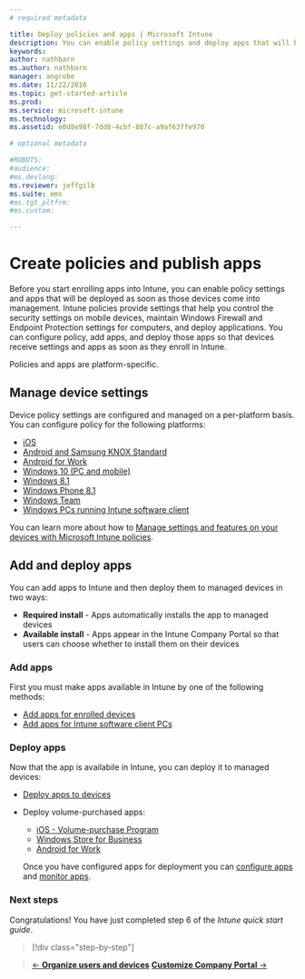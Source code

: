 ```yaml
---
# required metadata

title: Deploy policies and apps | Microsoft Intune
description: You can enable policy settings and deploy apps that will be applied as soon as devices are enrolled into management.
keywords:
author: nathbarnms.author: nathbarn
manager: angrobe
ms.date: 11/22/2016
ms.topic: get-started-article
ms.prod:
ms.service: microsoft-intune
ms.technology:
ms.assetid: e0d8e98f-7dd8-4cbf-887c-a9af63ffe970

# optional metadata

#ROBOTS:
#audience:
#ms.devlang:
ms.reviewer: jeffgilb
ms.suite: ems
#ms.tgt_pltfrm:
#ms.custom:

---
```


# Create policies and publish apps
Before you start enrolling apps into Intune, you can enable policy settings and apps that will be deployed as soon as those devices come into management. Intune policies provide settings that help you control the security settings on mobile devices, maintain Windows Firewall and Endpoint Protection settings for computers, and deploy applications. You can configure policy, add apps, and deploy those apps so that devices receive settings and apps as soon as they enroll in Intune.

Policies and apps are platform-specific.

## Manage device settings

 Device policy settings are configured and managed on a per-platform basis. You can configure policy for the following platforms:

- [iOS](ios-policy-settings-in-microsoft-intune.md)
- [Android and Samsung KNOX Standard](android-policy-settings-in-microsoft-intune.md)
- [Android for Work](android-for-work-policy-settings-in-microsoft-intune.md)
- [Windows 10 (PC and mobile)](windows-10-policy-settings-in-microsoft-intune.md)
- [Windows 8.1](windows-configuration-policy-settings-in-microsoft-intune.md)
- [Windows Phone 8.1](windows-phone-8-1-policy-settings-in-microsoft-intune.md)
- [Windows Team](windows-team-configuration-policy-settings-in-microsoft-intune.md)
- [Windows PCs running Intune software client](policies-to-protect-windows-pcs-in-microsoft-intune.md)

You can learn more about how to [Manage settings and features on your devices with Microsoft Intune policies](/Intune/deploy-use/manage-settings-and-features-on-your-devices-with-microsoft-intune-policies).

## Add and deploy apps

You can add apps to Intune and then deploy them to managed devices in two ways:
- **Required install** - Apps automatically installs the app to managed devices
- **Available install** - Apps appear in the Intune Company Portal so that users can choose whether to install them on their devices

### Add apps

First you must make apps available in Intune by one of the following methods:
- [Add apps for enrolled devices](add-apps-for-mobile-devices-in-microsoft-intune.md)
- [Add apps for Intune software client PCs](add-apps-for-windows-pcs-in-microsoft-intune.md)

### Deploy apps

Now that the app is availabile in Intune, you can deploy it to managed devices:
- [Deploy apps to devices](deploy-apps-in-microsoft-intune.md)
- Deploy volume-purchased apps:
	- [iOS - Volume-purchase Program](manage-ios-apps-you-purchased-through-a-volume-purchase-program-with-microsoft-intune.md)
	- [Windows Store for Business](manage-apps-you-purchased-from-the-windows-store-for-business-with-microsoft-intune.md)
	- [Android for Work](https://docs.microsoft.com/en-us/Intune/deploy-use/android-for-work-apps.md)

	Once you have configured apps for deployment you can [configure apps](update-apps-using-microsoft-intune.md) and [monitor apps](monitor-apps-in-microsoft-intune.md).


### Next steps
Congratulations! You have just completed step 6 of the *Intune quick start guide*.

>[!div class="step-by-step"]

>[&larr; **Organize users and devices**](.\start-with-a-paid-subscription-to-microsoft-intune-step-5.md)       [**Customize Company Portal** &rarr;](.\start-with-a-paid-subscription-to-microsoft-intune-step-7.md)  
